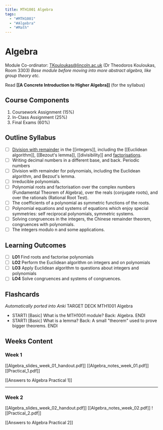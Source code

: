 ```yaml
---
title: MTH1001 Algebra
tags:
  - "#MTH1001"
  - "#Algebra"
  - "#Math"
---
```

# Algebra
Module Co-ordinator: TKouloukas@lincoln.ac.uk (Dr Theodoros Kouloukas, Room 3303)
*Base module before moving into more abstract algebra, like group theory etc.*

Read **[[A Concrete Introduction to Higher Algebra]]** (for the syllabus)
## Course Components
1. Coursework Assignment (15%)
2. In-Class Assignment (25%)
3. Final Exams (60%)
## Outline Syllabus
 - [ ] [Division with remainder](Division%20with%20remainder%20in%20the%20integers) in the [[integers]], including the [[Euclidean algorithm]], [[Bezout's lemma]], [[divisibility]] and [factorisations](Prime%20Factorisation).
 - [ ] Writing decimal numbers in a different base, and back. Periodic numbers
 - [ ] Division with remainder for polynomials, including the Euclidean algorithm, and Bezout's lemma.
 - [ ] Irreducible polynomials.
 - [ ] Polynomial roots and factorisation over the complex numbers (Fundamental Theorem of Algebra), over the reals (conjugate roots), and over the rationals (Rational Root Test).
 - [ ] The coefficients of a polynomial as symmetric functions of the roots.
 - [ ] Polynomial equations and systems of equations which enjoy special symmetries: self reciprocal polynomials, symmetric systems.
 - [ ] Solving congruences in the integers, the Chinese remainder theorem, congruences with polynomials.
 - [ ] The integers modulo n and some applications.
## Learning Outcomes
- [ ] **LO1** Find roots and factorise polynomials
- [ ] **LO2** Perform the Euclidean algorithm on integers and on polynomials
- [ ] **LO3** Apply Euclidean algorithm to questions about integers and polynomials
- [ ] **LO4** Solve congruences and systems of congruences.
## Flashcards
*Automatically ported into Anki*
TARGET DECK
MTH1001 Algebra

 - STARTI [Basic] What is the MTH1001 module? Back: Algebra. <!--ID: 1696359359405--> ENDI
 - STARTI [Basic] What is a lemma? Back: A small "theorem" used to prove bigger theorems. <!--ID: 1696415920874--> ENDI
## Weeks Content
### Week 1
[[Algebra_slides_week_01_handout.pdf]]
[[Algebra_notes_week_01.pdf]]
[[Practical_1.pdf]]

[[Answers to Algebra Practical 1]]
___
### Week 2
[[Algebra_slides_week_02_handout.pdf]]
[[Algebra_notes_week_02.pdf]]
![[Practical_2.pdf]]

[[Answers to Algebra Practical 2]]